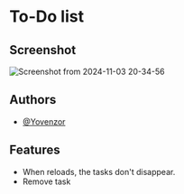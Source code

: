 # To-Do list

## Screenshot

![Screenshot from 2024-11-03 20-34-56](https://github.com/user-attachments/assets/c4f22422-57ca-42e7-8ded-2438ed04554f)

## Authors

- [@Yovenzor](https://www.linkedin.com/in/yovenzor-singh)

## Features

- When reloads, the tasks don't disappear.
- Remove task
